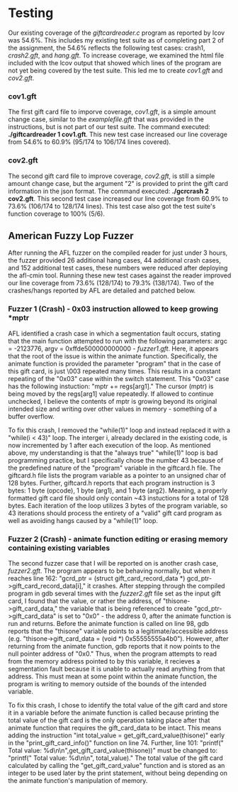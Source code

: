# Testing

Our existing coverage of the *giftcardreader.c* program as reported by lcov was 54.6%. This includes my existing test suite as of completing part 2 of the assignment, the 54.6% reflects the following test cases: crash1, *crash2.gft*, and *hang.gft*. To increase coverage, we examined the html file included with the lcov output that showed which lines of the program are not yet being covered by the test suite. This led me to create *cov1.gft* and *cov2.gft*.

### cov1.gft
The first gift card file to imporve coverage, *cov1.gft*, is a simple amount change case, similar to the *examplefile.gft* that was provided in the instructions, but is not part of our test suite. The command executed: **./giftcardreader 1 cov1.gft**. This new test case increased our line coverage from 54.6% to 60.9% (95/174 to 106/174 lines covered).

### cov2.gft
The second gift card file to improve coverage, *cov2.gft*, is still a simple amount change case, but the argument "2" is provided to print the gift card information in the json format. The command executed: **./gcrcrash 2 cov2.gft**. This second test case increased our line coverage from 60.9% to 73.6% (106/174 to 128/174 lines). This test case also got the test suite's function coverage to 100% (5/6).

## American Fuzzy Lop Fuzzer
After running the AFL fuzzer on the compiled reader for just under 3 hours, the fuzzer provided 26 additional hang cases, 44 additional crash cases, and 152 additional test cases, these numbers were reduced after deploying the afl-cmin tool. Running these new test cases against the reader improved our line coverage from 73.6% (128/174) to 79.3% (138/174). Two of the crashes/hangs reported by AFL are detailed and patched below.

### Fuzzer 1 (Crash) - 0x03 instruction allowed to keep growing *mptr
AFL identified a crash case in which a segmentation fault occurs, stating that the main function attempted to run with the following parameters: argc = -2123776, argv = 0xffde500000000000 - *fuzzer1.gft*. Here, it appears that the root of the issue is within the animate function. Specifically, the animate function is provided the parameter "program" that in the case of this gift card, is just \003 repeated many times. This results in a constant repeating of the "0x03" case within the switch statement. This "0x03" case has the following instuction: "mptr += regs[arg1]." The cursor (mptr) is being moved by the regs[arg1] value repeatedly. If allowed to continue unchecked, I believe the contents of mptr is growing beyond its original intended size and writing over other values in memory - something of a buffer overflow.

To fix this crash, I removed the "while(1)" loop and instead replaced it with a "while(i < 43)" loop. The interger i, already declared in the existing code, is now incremented by 1 after each execution of the loop. As mentioned above, my understanding is that the "always true" "while(1)" loop is bad programming practice, but I specifically chose the number 43 because of the predefined nature of the "program" variable in the giftcard.h file. The giftcard.h file lists the program variable as a pointer to an unsigned char of 128 bytes. Further, giftcard.h reports that each program instruction is 3 bytes: 1 byte (opcode), 1 byte (arg1), and 1 byte (arg2). Meaning, a properly formatted gift card file should only contain ~43 instuctions for a total of 128 bytes. Each iteration of the loop utilizes 3 bytes of the program variable, so 43 iterations should process the entirety of a "valid" gift card program as well as avoiding hangs caused by a "while(1)" loop.

### Fuzzer 2 (Crash) - animate function editing or erasing memory containing existing variables
The second fuzzer case that I will be reported on is another crash case, *fuzzer2.gft*. The program appears to be behaving normally, but when it reaches line 162: "gcrd_ptr = (struct gift_card_record_data *) gcd_ptr->gift_card_record_data[i]," it crashes. After stepping through the compiled program in gdb several times with the *fuzzer2.gft* file set as the input gift card, I found that the value, or rather the address, of "thisone->gift_card_data," the variable that is being referenced to create "gcd_ptr->gift_card_data" is set to "0x0" - the address 0, after the animate function is run and returns. Before the animate function is called on line 98, gdb reports that the "thisone" variable points to a legitimate/accessible address (e.g. "thisone->gift_card_data = (void *) 0x55555555a4b0"). However, after returning from the animate function, gdb reports that it now points to the null pointer address of "0x0." Thus, when the program attempts to read from the memory address pointed to by this variable, it recieves a segmentation fault because it is unable to actually read anything from that address. This must mean at some point within the animate function, the program is writing to memory outside of the bounds of the intended variable.

To fix this crash, I chose to identify the total value of the gift card and store it in a variable before the animate function is called because printing the total value of the gift card is the only operation taking place after that animate function that requires the gift_card_data to be intact. This means adding the instruction "int total_value = get_gift_card_value(thisone)" early in the "print_gift_card_info()" function on line 74. Further, line 101: "printf("  Total value: %d\n\n",get_gift_card_value(thisone))" must be changed to: "printf("  Total value: %d\n\n", total_value)." The total value of the gift card calculated by calling the "get_gift_card_value" function and is stored as an integer to be used later by the print statement, without being depending on the animate function's manipulation of memory.